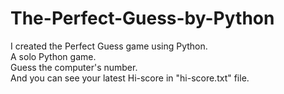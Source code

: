 # The-Perfect-Guess-by-Python
I created the Perfect Guess game using Python.
<br>
A solo Python game.
<br>
Guess the computer's number.
<br>
And you can see your latest Hi-score in "hi-score.txt" file.
